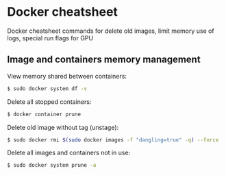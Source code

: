 # Docker cheatsheet
Docker cheatsheet commands for delete old images, limit memory use of logs, special run flags for GPU

## Image and containers memory management
View memory shared between containers:
```sh
$ sudo docker system df -v
```
Delete all stopped containers:
```sh
$ docker container prune
```
Delete old image without tag (unstage):
```sh
$ sudo docker rmi $(sudo docker images -f "dangling=true" -q) --force
```
Delete all images and containers not in use:
```sh
$ sudo docker system prune -a
```
